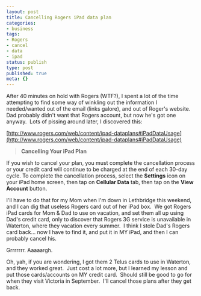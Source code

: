 ```yaml
---
layout: post
title: Cancelling Rogers iPad data plan
categories: 
- business
tags:
- Rogers
- cancel
- data
- ipad
status: publish
type: post
published: true
meta: {}
---
```


After 40 minutes on hold with Rogers (WTF?), I spent a lot of the time attempting to find some way of winkling out the information I needed/wanted out of the email (links galore), and out of Roger's website.  Dad probably didn't want that Rogers account, but now he's got one anyway.  Lots of pissing around later, I discovered this:

[http://www.rogers.com/web/content/ipad-dataplans#iPadDataUsage](http://www.rogers.com/web/content/ipad-dataplans#iPadDataUsage)

>**Cancelling Your iPad Plan**

If you wish to cancel your plan, you must  complete the cancellation process or your credit card will continue to  be charged at the end of each 30-day cycle.  To complete the  cancellation process, select the 
**Settings**
 icon on your iPad home screen, then tap on 
**Cellular Data**
 tab, then tap on the 
**View Account**
 button.


I'll have to do that for my Mom when I'm down in Lethbridge this weekend, and I can dig that useless Rogers card out of her iPad box.  We got Rogers iPad cards for Mom & Dad to use on vacation, and set them all up using Dad's credit card, only to discover that Rogers 3G service is unavailable in Waterton, where they vacation every summer.  I think I stole Dad's Rogers card back... now I have to find it, and put it in MY iPad, and then I can probably cancel his.

Grrrrrrr. Aaaaargh.

Oh, yah, if you are wondering, I got them 2 Telus cards to use in Waterton, and they worked great.  Just cost a lot more, but I learned my lesson and put those cards/accounts on MY credit card.  Should still be good to go for when they visit Victoria in September.  I'll cancel those plans after they get back.

 
